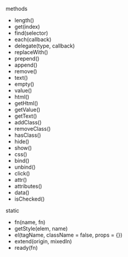methods

*	length()
*	get(index)
*	find(selector)
*	each(callback)
*	delegate(type, callback)
*	replaceWith()
*	prepend()
*	append()
*	remove()
*	text()
*	empty()
*	value()
*	html()
*	getHtml()
*	getValue()
*	getText()
*	addClass()
*	removeClass()
*	hasClass()
*	hide()
*	show()
*	css()
*	bind()
*	unbind()
*	click()
*	attr()
*	attributes()
*	data()
*	isChecked()

static

*	fn(name, fn)
*	getStyle(elem, name)
*	el(tagName, className = false, props = {})
*	extend(origin, mixedIn)
*	ready(fn)